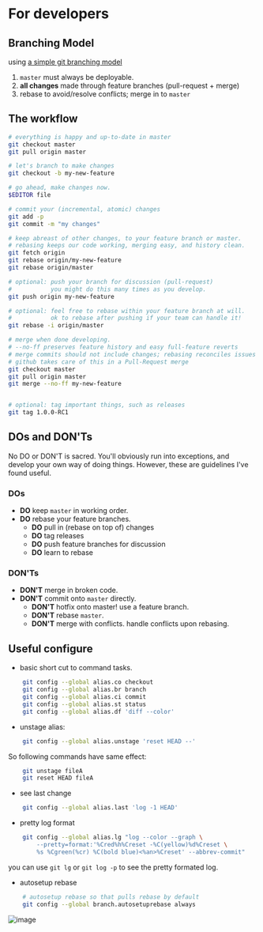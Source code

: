 # For developers

## Branching Model

using [a simple git branching model](https://gist.github.com/jbenet/ee6c9ac48068889b0912#file-simple-git-branching-model-md)

1. `master` must always be deployable.
1. **all changes** made through feature branches (pull-request + merge)
1. rebase to avoid/resolve conflicts; merge in to `master`

## The workflow

```bash
# everything is happy and up-to-date in master
git checkout master
git pull origin master

# let's branch to make changes
git checkout -b my-new-feature

# go ahead, make changes now.
$EDITOR file

# commit your (incremental, atomic) changes
git add -p
git commit -m "my changes"

# keep abreast of other changes, to your feature branch or master.
# rebasing keeps our code working, merging easy, and history clean.
git fetch origin
git rebase origin/my-new-feature
git rebase origin/master

# optional: push your branch for discussion (pull-request)
#           you might do this many times as you develop.
git push origin my-new-feature

# optional: feel free to rebase within your feature branch at will.
#           ok to rebase after pushing if your team can handle it!
git rebase -i origin/master

# merge when done developing.
# --no-ff preserves feature history and easy full-feature reverts
# merge commits should not include changes; rebasing reconciles issues
# github takes care of this in a Pull-Request merge
git checkout master
git pull origin master
git merge --no-ff my-new-feature


# optional: tag important things, such as releases
git tag 1.0.0-RC1
```

## DOs and DON'Ts

No DO or DON'T is sacred. You'll obviously run into exceptions, and develop 
your own way of doing things. However, these are guidelines I've found
useful.

### DOs

- **DO** keep `master` in working order.
- **DO** rebase your feature branches.
  - **DO** pull in (rebase on top of) changes
  - **DO** tag releases
  - **DO** push feature branches for discussion
  - **DO** learn to rebase


### DON'Ts

  - **DON'T** merge in broken code.
  - **DON'T** commit onto `master` directly.
    - **DON'T** hotfix onto master! use a feature branch.
    - **DON'T** rebase `master`.
    - **DON'T** merge with conflicts. handle conflicts upon rebasing.

## Useful configure
-  basic short cut to command tasks.

```bash
    git config --global alias.co checkout
    git config --global alias.br branch
    git config --global alias.ci commit
    git config --global alias.st status
    git config --global alias.df 'diff --color'
```
- unstage alias:

```bash
    git config --global alias.unstage 'reset HEAD --'
```
  So following commands have same effect:

```bash
    git unstage fileA 
    git reset HEAD fileA
```

- see last change

```bash
    git config --global alias.last 'log -1 HEAD'
```

- pretty log format

```bash
    git config --global alias.lg "log --color --graph \
        --pretty=format:'%Cred%h%Creset -%C(yellow)%d%Creset \
        %s %Cgreen(%cr) %C(bold blue)<%an>%Creset' --abbrev-commit"
```
you can use `git lg` or `git log -p` to see the pretty formated log.

- autosetup rebase

```bash
    # autosetup rebase so that pulls rebase by default
    git config --global branch.autosetuprebase always
```

![image](http://nvie.com/img/git-model@2x.png)